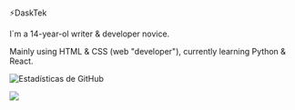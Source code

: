 ⚡DaskTek

I`m a 14-year-ol writer & developer novice.

Mainly using HTML & CSS (web "developer"), currently learning Python & React.

![Estadísticas de GitHub](https://github-readme-stats.vercel.app/api?username=Daskyt004&show_icons=true&theme=nightowl)
<p float="left">
  <img src="https://github-readme-stats.vercel.app/api/top-langs/?username=Daskyt004&theme=nightowl">
</p>
